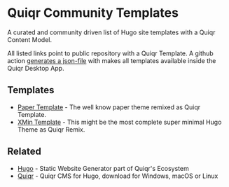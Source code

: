 # Quiqr Community Templates

A curated and community driven list of Hugo site templates with a Quiqr Content Model.

All listed links point to public repository with a Quiqr Template. A github
action [generates a json-file](https://quiqr.github.io/quiqr-community-templates/templates.json) with makes all templates available inside the
Quiqr Desktop App.

## Templates

- [Paper Template](https://github.com/mipmip/quiqr-paper-themed-template) - The well know paper theme remixed as Quiqr Template.
- [XMin Template](https://github.com/mipmip/quiqr-xmin-template) - This might be the most complete super minimal Hugo Theme as Quiqr Remix.

## Related

- [Hugo](https://gohugo.io/) - Static Website Generator part of Quiqr's Ecosystem
- [Quiqr](https://quiqr.org/) - Quiqr CMS for Hugo, download for Windows, macOS or Linux
